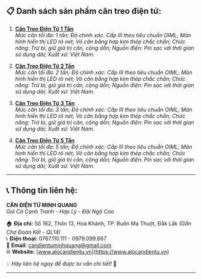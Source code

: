 ## 📋 Danh sách sản phẩm cân treo điện tử:

1. [**Cân Treo Điện Tử 1 Tấn**](https://alocandientu.vn/san-pham/can-treo-dien-tu)  
   *Mức cân tối đa: 1 tấn; Độ chính xác: Cấp III theo tiêu chuẩn OIML; Màn hình hiển thị LED rõ nét; Vỏ cân bằng hợp kim thép chắc chắn; Chức năng: Trừ bì, giữ giá trị cân, cộng dồn; Nguồn điện: Pin sạc với thời gian sử dụng dài; Xuất xứ: Việt Nam.*

2. [**Cân Treo Điện Tử 2 Tấn**](https://alocandientu.vn/san-pham/can-treo-dien-tu)  
   *Mức cân tối đa: 2 tấn; Độ chính xác: Cấp III theo tiêu chuẩn OIML; Màn hình hiển thị LED rõ nét; Vỏ cân bằng hợp kim thép chắc chắn; Chức năng: Trừ bì, giữ giá trị cân, cộng dồn; Nguồn điện: Pin sạc với thời gian sử dụng dài; Xuất xứ: Việt Nam.*

3. [**Cân Treo Điện Tử 3 Tấn**](https://alocandientu.vn/san-pham/can-treo-dien-tu)  
   *Mức cân tối đa: 3 tấn; Độ chính xác: Cấp III theo tiêu chuẩn OIML; Màn hình hiển thị LED rõ nét; Vỏ cân bằng hợp kim thép chắc chắn; Chức năng: Trừ bì, giữ giá trị cân, cộng dồn; Nguồn điện: Pin sạc với thời gian sử dụng dài; Xuất xứ: Việt Nam.*

4. [**Cân Treo Điện Tử 5 Tấn**](https://alocandientu.vn/san-pham/can-treo-dien-tu)  
   *Mức cân tối đa: 5 tấn; Độ chính xác: Cấp III theo tiêu chuẩn OIML; Màn hình hiển thị LED rõ nét; Vỏ cân bằng hợp kim thép chắc chắn; Chức năng: Trừ bì, giữ giá trị cân, cộng dồn; Nguồn điện: Pin sạc với thời gian sử dụng dài; Xuất xứ: Việt Nam.*

---

## 📞 Thông tin liên hệ:

**CÂN ĐIỆN TỬ MINH QUANG**  
*Giá Cả Cạnh Tranh - Hợp Lý - Đãi Ngộ Cao*

🏠 **Địa chỉ:** Số 162, Thôn 13, Hoà Khánh, TP. Buôn Ma Thuột, Đắk Lắk *(Gần Chợ Đoàn Kết - QL14)*  
📞 **Điện thoại:** 0767.110.111 - 0979.099.667  
📧 **Email:** [candientuminhquang@gmail.com](mailto:candientuminhquang@gmail.com)  
🌐 **Website:** [www.alocandientu.vn](https://www.alocandientu.vn)  

💡 *Hãy liên hệ ngay để được tư vấn chi tiết!* 🚀

---
